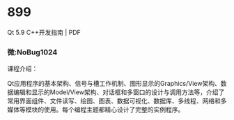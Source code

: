 # 899
Qt 5.9 C++开发指南 | PDF
### 微:NoBug1024 


课程介绍：

Qt应用程序的基本架构、信号与槽工作机制、图形显示的Graphics/View架构、数据编辑和显示的Model/View架构、对话框和多窗口的设计与调用方法等，介绍了常用界面组件、文件读写、绘图、图表、数据可视化、数据库、多线程、网络和多媒体等模块的使用。每个编程主题都精心设计了完整的实例程序。
